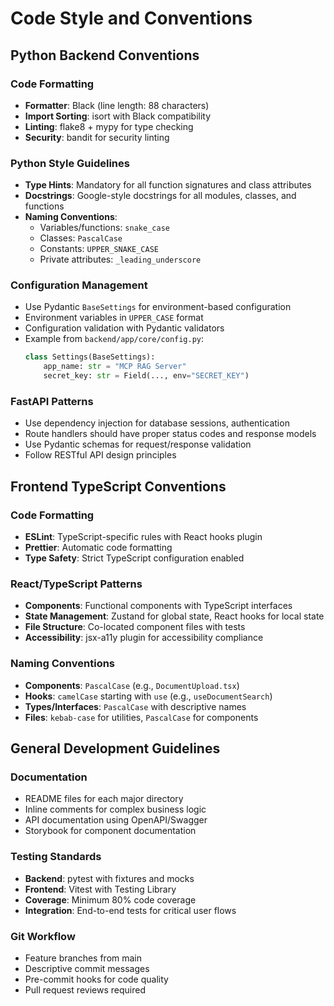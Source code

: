 # Code Style and Conventions

## Python Backend Conventions

### Code Formatting
- **Formatter**: Black (line length: 88 characters)
- **Import Sorting**: isort with Black compatibility
- **Linting**: flake8 + mypy for type checking
- **Security**: bandit for security linting

### Python Style Guidelines
- **Type Hints**: Mandatory for all function signatures and class attributes
- **Docstrings**: Google-style docstrings for all modules, classes, and functions
- **Naming Conventions**:
  - Variables/functions: `snake_case`
  - Classes: `PascalCase`
  - Constants: `UPPER_SNAKE_CASE`
  - Private attributes: `_leading_underscore`

### Configuration Management
- Use Pydantic `BaseSettings` for environment-based configuration
- Environment variables in `UPPER_CASE` format
- Configuration validation with Pydantic validators
- Example from `backend/app/core/config.py`:
  ```python
  class Settings(BaseSettings):
      app_name: str = "MCP RAG Server"
      secret_key: str = Field(..., env="SECRET_KEY")
  ```

### FastAPI Patterns
- Use dependency injection for database sessions, authentication
- Route handlers should have proper status codes and response models
- Use Pydantic schemas for request/response validation
- Follow RESTful API design principles

## Frontend TypeScript Conventions

### Code Formatting
- **ESLint**: TypeScript-specific rules with React hooks plugin
- **Prettier**: Automatic code formatting
- **Type Safety**: Strict TypeScript configuration enabled

### React/TypeScript Patterns
- **Components**: Functional components with TypeScript interfaces
- **State Management**: Zustand for global state, React hooks for local state
- **File Structure**: Co-located component files with tests
- **Accessibility**: jsx-a11y plugin for accessibility compliance

### Naming Conventions
- **Components**: `PascalCase` (e.g., `DocumentUpload.tsx`)
- **Hooks**: `camelCase` starting with `use` (e.g., `useDocumentSearch`)
- **Types/Interfaces**: `PascalCase` with descriptive names
- **Files**: `kebab-case` for utilities, `PascalCase` for components

## General Development Guidelines

### Documentation
- README files for each major directory
- Inline comments for complex business logic
- API documentation using OpenAPI/Swagger
- Storybook for component documentation

### Testing Standards
- **Backend**: pytest with fixtures and mocks
- **Frontend**: Vitest with Testing Library
- **Coverage**: Minimum 80% code coverage
- **Integration**: End-to-end tests for critical user flows

### Git Workflow
- Feature branches from main
- Descriptive commit messages
- Pre-commit hooks for code quality
- Pull request reviews required